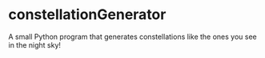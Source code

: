 # constellationGenerator
A small Python program that generates constellations like the ones you see in the night sky!
